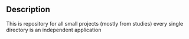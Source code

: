 ## Description

This is repository for all small projects (mostly from studies) every single directory is an independent application
